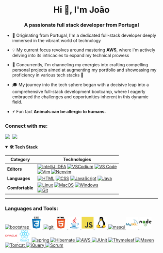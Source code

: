 <h1 align="center">Hi 👋, I'm João</h1>
<h3 align="center">A passionate full stack developer from Portugal</h3>

- 🚀 Originating from Portugal, I'm a dedicated full-stack developer deeply immersed in the vibrant world of technology
  
- 💡 My current focus revolves around mastering **AWS**, where I'm actively delving into its intricacies to expand my technical prowess

- 💼 Concurrently, I'm channeling my energies into crafting compelling personal projects aimed at augmenting my portfolio and showcasing my proficiency in various tech stacks 🤘

- 🎓 My journey into the tech sphere began with a decisive leap into a comprehensive full-stack development bootcamp, where I eagerly embraced the challenges and opportunities inherent in this dynamic field.

- ⚡ Fun fact **Animals can be allergic to humans.**

<h3 align="left">Connect with me:</h3>
<p>
   <kbd>
      <a href="mailto:joaomarquesgomes94@gmail.com" title="Email Address"><img src="https://img.shields.io/badge/Mail-8B89CC?style=flat&logo=protonmail&logoColor=white" /></a> 
      <a href="https://www.linkedin.com/in/jmarquesgomes/" title="LinkedIn - João Gomes"><img src="https://img.shields.io/badge/-João%20Gomes-0072b1?style=flat&logo=Linkedin&logoColor=white" /></a>
  </kbd>
</p>

<!-- Tech Stack -->  
<details open>
  <summary><b>🛠️ Tech Stack</b></summary>
    <p>
       
<!-- Tech Stack -->
| **Category** | **Technologies** |
| - | - |
**Editors** | [![IntelliJ IDEA](https://img.shields.io/badge/IntelliJ_IDEA-E33568?style=flat&logo=intellij-idea&logoColor=white)](https://www.vim.org/) [![VSCodium](https://img.shields.io/badge/VSCodium-2F80ED?style=flat&logo=VSCodium&logoColor=white)](https://vscodium.com/) [![VS Code](https://img.shields.io/static/v1?label=&message=VS%20Code&color=9013FE&logo=visualstudiocode&logoColor=FFFFFF)](https://code.visualstudio.com/)<br> [![Vim](https://img.shields.io/badge/Vim-11AB00?style=flat&logo=Vim&logoColor=white)](https://github.com/vim/vim) [![Neovim](https://img.shields.io/badge/Neovim-57A143?style=flat&logo=Neovim&logoColor=white)](https://www.vim.org/) 
**Languages** | [![HTML](https://img.shields.io/badge/HTML-239120?style=flat&logo=html5&logoColor=white)](https://html.spec.whatwg.org/) [![CSS](https://img.shields.io/badge/CSS-239120?&style=flat&logo=css3&logoColor=white)](https://www.w3.org/TR/CSS/#css) [![JavaScript](https://img.shields.io/badge/Javascript-F7DF1E?style=flat&logo=javascript&logoColor=white)](https://www.javascript.com/) [![Java](https://img.shields.io/badge/Java-ED8B00?style=flat&logo=openjdk&logoColor=white)](https://www.java.com/) 
**Comfortable** | [![Linux](https://img.shields.io/badge/Linux-BA3E3E?style=flat&logo=linux&logoColor=white)](https://www.linux.org/) [![MacOS](https://img.shields.io/badge/MacOS-343434?style=flat&logo=apple&logoColor=white)](https://support.apple.com/downloads/macos) [![Windows](https://img.shields.io/badge/Windows-0078D6?style=flat&logo=windows&logoColor=white)](https://www.microsoft.com/en-us/software-download)<br> [![Git](https://img.shields.io/badge/Git-E44C30?style=flat&logo=git&logoColor=white)](https://git-scm.com/) 

----
</p>
</details>




<h3 align="left">Languages and Tools:</h3>
<p align="left"> <a href="https://getbootstrap.com" target="_blank" rel="noreferrer"> <img src="https://getbootstrap.com/docs/5.3/assets/brand/bootstrap-logo-shadow.png" alt="bootstrap" width="40" height="40"/> </a> <a href="https://www.w3schools.com/css/" target="_blank" rel="noreferrer"> <img src="https://raw.githubusercontent.com/devicons/devicon/master/icons/css3/css3-original-wordmark.svg" alt="css3" width="40" height="40"/> </a> <a href="https://git-scm.com/" target="_blank" rel="noreferrer"> <img src="https://www.vectorlogo.zone/logos/git-scm/git-scm-icon.svg" alt="git" width="40" height="40"/> </a> <a href="https://www.w3.org/html/" target="_blank" rel="noreferrer"> <img src="https://raw.githubusercontent.com/devicons/devicon/master/icons/html5/html5-original-wordmark.svg" alt="html5" width="40" height="40"/> </a> <a href="https://www.java.com" target="_blank" rel="noreferrer"> <img src="https://raw.githubusercontent.com/devicons/devicon/master/icons/java/java-original.svg" alt="java" width="40" height="40"/> </a> <a href="https://developer.mozilla.org/en-US/docs/Web/JavaScript" target="_blank" rel="noreferrer"> <img src="https://raw.githubusercontent.com/devicons/devicon/master/icons/javascript/javascript-original.svg" alt="javascript" width="40" height="40"/> </a> <a href="https://www.linux.org/" target="_blank" rel="noreferrer"> <img src="https://raw.githubusercontent.com/devicons/devicon/master/icons/linux/linux-original.svg" alt="linux" width="40" height="40"/> </a> <a href="https://www.microsoft.com/en-us/sql-server" target="_blank" rel="noreferrer"> <img src="https://www.svgrepo.com/show/303229/microsoft-sql-server-logo.svg" alt="mssql" width="40" height="40"/> </a> <a href="https://www.mysql.com/" target="_blank" rel="noreferrer"> <img src="https://raw.githubusercontent.com/devicons/devicon/master/icons/mysql/mysql-original-wordmark.svg" alt="mysql" width="40" height="40"/> </a> <a href="https://nodejs.org" target="_blank" rel="noreferrer"> <img src="https://raw.githubusercontent.com/devicons/devicon/master/icons/nodejs/nodejs-original-wordmark.svg" alt="nodejs" width="40" height="40"/> </a> <a href="https://www.oracle.com/" target="_blank" rel="noreferrer"> <img src="https://raw.githubusercontent.com/devicons/devicon/master/icons/oracle/oracle-original.svg" alt="oracle" width="40" height="40"/> </a> <a href="https://reactjs.org/" target="_blank" rel="noreferrer"> <img src="https://raw.githubusercontent.com/devicons/devicon/master/icons/react/react-original-wordmark.svg" alt="react" width="40" height="40"/> </a> <a href="https://spring.io/" target="_blank" rel="noreferrer"> <img src="https://www.vectorlogo.zone/logos/springio/springio-icon.svg" alt="spring" width="40" height="40"/> </a> <a href="https://hibernate.org/" target="_blank" rel="noreferrer"> <img src="https://www.vectorlogo.zone/logos/hibernate/hibernate-icon.svg" alt="Hibernate" width="40" height="40"/> </a> <a href="https://aws.amazon.com/" target="_blank" rel="noreferrer"> <img src="https://www.vectorlogo.zone/logos/amazon_aws/amazon_aws-icon.svg" alt="AWS" width="40" height="40"/> </a> <a href="https://junit.org/" target="_blank" rel="noreferrer"> <img src="https://junit.org/junit5/assets/img/junit5-logo.png" alt="JUnit" width="40" height="40"/> </a> <a href="https://www.thymeleaf.org/" target="_blank" rel="noreferrer"> <img src="https://www.thymeleaf.org/doc/images/thymeleaf.png" alt="Thymeleaf" width="40" height="40"/> </a> <a href="https://maven.apache.org/" target="_blank" rel="noreferrer"> <img src="https://www.vectorlogo.zone/logos/apache_maven/apache_maven-icon.svg" alt="Maven" width="40" height="40"/> </a> <a href="https://tomcat.apache.org/" target="_blank" rel="noreferrer"> <img src="https://www.vectorlogo.zone/logos/apache_tomcat/apache_tomcat-icon.svg" alt="Tomcat" width="40" height="40"/> </a> <a href="https://jquery.com/" target="_blank" rel="noreferrer"> <img src="https://www.vectorlogo.zone/logos/jquery/jquery-icon.svg" alt="jQuery" width="40" height="40"/> </a> <a href="https://www.scrum.org/" target="_blank" rel="noreferrer"> <img src="https://www.vectorlogo.zone/logos/scrum_alliance/scrum_alliance-icon.svg" alt="Scrum" width="40" height="40"/> </a>


 </p>
